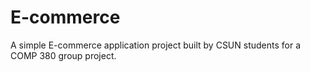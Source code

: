 # E-commerce
A simple E-commerce application project built by CSUN students for a COMP 380 group project.
